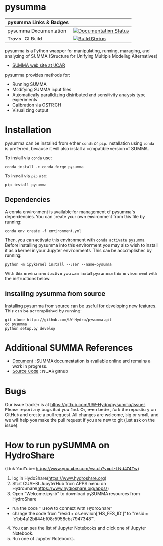 # pysumma

| pysumma Links & Badges              |                                                                             |
|------------------------|----------------------------------------------------------------------------------------------------------------------------------------------------------------------------------------------------------|
| pysumma Documentation      | [![Documentation Status](http://readthedocs.org/projects/pysumma/badge/?version=develop)](http://pysumma.readthedocs.io/en/develop/?badge=develop) |
| Travis-CI Build           | [![Build Status](https://travis-ci.com/UW-Hydro/pysumma.svg?branch=master)](https://travis-ci.org/UW-Hydro/pysumma) |

pysumma is a Python wrapper for manipulating, running, managing, and analyzing
of SUMMA (Structure for Unifying Multiple Modeling Alternatives)
* [SUMMA web site at UCAR ](https://www.rap.ucar.edu/projects/summa)

pysumma provides methods for:
 - Running SUMMA
 - Modifying SUMMA input files
 - Automatically parallelizing distributed and sensitivity analysis type experiments
 - Calibration via OSTRICH
 - Visualizing output

Installation
============

pysumma can be installed from either `conda` or `pip`. Installation using `conda` is preferred, because
it will also install a compatible version of SUMMA.

To install via `conda` use:

```conda install -c conda-forge pysumma```

To install via `pip` use:

```pip install pysumma```


Dependencies
------------

A conda environment is available for management of pysumma's dependencies.
You can create your own environment from this file by running:

```conda env create -f environment.yml```

Then, you can activate this environment with `conda activate pysumma`.
Before installing pysumma into this environment you may also wish to install it as a kernel in your Jupyter environments.
This can be accomplished by running:

```python -m ipykernel install --user --name=pysumma```

With this environment active you can install pysumma this environment with the instructions below.

Installing pysumma from source
------------------------------

Installing pysumma from source can be useful for developing new features. This can be accomplished by
running:

    git clone https://github.com/UW-Hydro/pysumma.git
    cd pysumma
    python setup.py develop


# Additional SUMMA References
 - [Document](http://summa.readthedocs.io/en/latest/) : SUMMA documentation is available online and remains a work in progress.
 - [Source Code](https://github.com/NCAR/summa) : NCAR github

# Bugs
  Our issue tracker is at https://github.com/UW-Hydro/pysumma/issues.
  Please report any bugs that you find.  Or, even better, fork the repository on
  GitHub and create a pull request.  All changes are welcome, big or small, and we
  will help you make the pull request if you are new to git
  (just ask on the issue).

# How to run pySUMMA on HydroShare
 (Link YouTube: https://www.youtube.com/watch?v=pL-LNd474Tw)
 1) log in HydoShare(https://www.hydroshare.org)
 2) Start CUAHSI JupyterHub from APPS menu on HydroShare(https://www.hydroshare.org/apps/)
 3) Open "Welcome.ipynb" to download pySUMMA resources from HydroShare
  - run the code "1.How to connect with HydroShare"
  - change the code from "resid = os.environ['HS_RES_ID']" to "resid = 'c1bb4a12bff44bf08c5958cba7947348'".
 4) You can see the list of Jupyter Notebooks and click one of Jupyter Notebook.
 5) Run one of Jupyter Notebooks.
